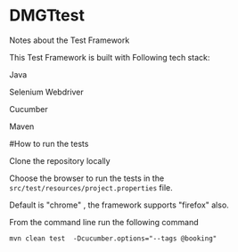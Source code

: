 # DMGTtest
Notes about the Test Framework

This Test Framework is built with Following tech stack:

Java

Selenium Webdriver

Cucumber

Maven

#How to run the tests

Clone the repository locally

Choose the browser to run the tests in the ``src/test/resources/project.properties`` file.

Default is "chrome" , the framework supports "firefox" also.

From the command line run the following command 

``mvn clean test  -Dcucumber.options="--tags @booking"``